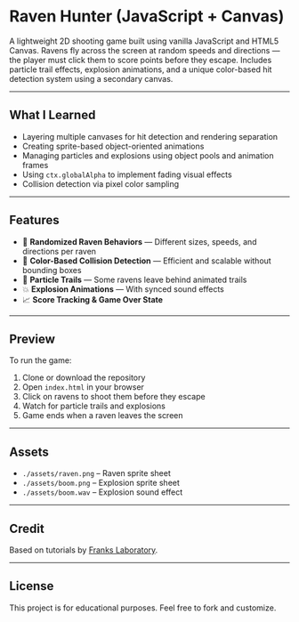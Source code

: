 # Raven Hunter (JavaScript + Canvas)

A lightweight 2D shooting game built using vanilla JavaScript and HTML5 Canvas. Ravens fly across the screen at random speeds and directions — the player must click them to score points before they escape. Includes particle trail effects, explosion animations, and a unique color-based hit detection system using a secondary canvas.

---

## What I Learned

- Layering multiple canvases for hit detection and rendering separation
- Creating sprite-based object-oriented animations
- Managing particles and explosions using object pools and animation frames
- Using `ctx.globalAlpha` to implement fading visual effects
- Collision detection via pixel color sampling

---

## Features

- 🎯 **Randomized Raven Behaviors** — Different sizes, speeds, and directions per raven
- 🎨 **Color-Based Collision Detection** — Efficient and scalable without bounding boxes
- 💨 **Particle Trails** — Some ravens leave behind animated trails
- 💥 **Explosion Animations** — With synced sound effects
- 📈 **Score Tracking & Game Over State**

---

## Preview

To run the game:

1. Clone or download the repository
2. Open `index.html` in your browser
3. Click on ravens to shoot them before they escape
4. Watch for particle trails and explosions
5. Game ends when a raven leaves the screen

---

## Assets

- `./assets/raven.png` – Raven sprite sheet
- `./assets/boom.png` – Explosion sprite sheet
- `./assets/boom.wav` – Explosion sound effect

---

## Credit

Based on tutorials by [Franks Laboratory](https://www.youtube.com/c/Frankslaboratory).

---

## License

This project is for educational purposes. Feel free to fork and customize.
